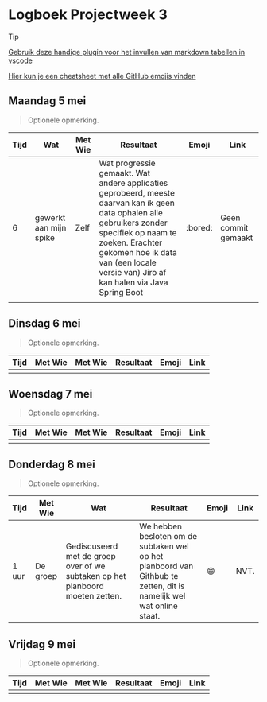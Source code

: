 # Logboek Projectweek 3

> [!TIP]
> [Gebruik deze handige plugin voor het invullen van markdown tabellen in vscode](https://marketplace.visualstudio.com/items?itemName=zaaack.markdown-editor)
>
> [Hier kun je een cheatsheet met alle GitHub emojis vinden](https://github.com/ikatyang/emoji-cheat-sheet/blob/master/README.md)

## Maandag 5 mei

> Optionele opmerking.


| Tijd | Wat                    | Met Wie | Resultaat                                                                                                                                                                                                                                              | Emoji   | Link                |
| :--- | ---------------------- | ------- | ------------------------------------------------------------------------------------------------------------------------------------------------------------------------------------------------------------------------------------------------------ | ------- | ------------------- |
| 6    | gewerkt aan mijn spike | Zelf    | Wat progressie gemaakt. Wat andere applicaties geprobeerd, meeste daarvan kan ik geen data ophalen alle gebruikers zonder specifiek op naam te zoeken. Erachter gekomen hoe ik data van (een locale versie van) Jiro af kan halen via Java Spring Boot | :bored: | Geen commit gemaakt |
|      |

## Dinsdag 6 mei

> Optionele opmerking.


| Tijd | Met Wie | Met Wie | Resultaat | Emoji | Link |
| :--- | ------- | ------- | --------- | ----- | ---- |
|      |         |         |           |       |      |

## Woensdag 7 mei 

> Optionele opmerking.


| Tijd | Met Wie | Met Wie | Resultaat | Emoji | Link |
| :--- | ------- | ------- | --------- | ----- | ---- |
|      |         |         |           |       |      |

## Donderdag 8 mei

> Optionele opmerking.


| Tijd  | Met Wie  | Wat                                                                           | Resultaat                                                                                                           | Emoji   | Link |
|:------|----------|-------------------------------------------------------------------------------|---------------------------------------------------------------------------------------------------------------------|---------|------|
| 1 uur | De groep | Gediscuseerd met de groep over of we subtaken op het planboord moeten zetten. | We hebben besloten om de subtaken wel op het planboord van Githbub te zetten, dit is namelijk wel wat online staat. | :smile: | NVT. |

## Vrijdag 9 mei

> Optionele opmerking.


| Tijd | Met Wie | Met Wie | Resultaat | Emoji | Link |
| :--- | ------- | ------- | --------- | ----- | ---- |
|      |         |         |           |       |      |
